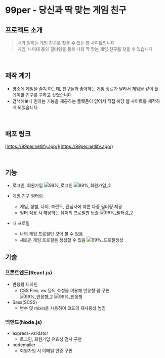 # 99per - 당신과 딱 맞는 게임 친구
## 프로젝트 소개
> 내가 원하는 게임 친구를 찾을 수 있는 웹 사이트입니다  
> 게임, 나이대 등의 필터링을 통해 나와 딱 맞는 게임 친구를 찾을 수 있습니다  

<br/>

## 제작 계기
- 평소에 게임을 즐겨 하는데, 친구들과 좋아하는 게임 장르가 달라서 게임을 같이 플레이할 친구를 구하고 싶었습니다  
- 검색해보니 원하는 기능을 제공하는 플랫폼이 없어서 직접 해당 웹 사이트를 제작하게 되었습니다  

<br/>

## 배포 링크
[https://99per.netlify.app/](https://99per.netlify.app/)

<br/>

## 기능
* 로그인, 회원가입
    ![99%_로그인](https://github.com/creamy-ocean/e-commerce/assets/93719660/dd4003fd-c648-4624-a027-dc469112fe8d)
    ![99%_회원가입_2](https://github.com/creamy-ocean/creamy-ocean/assets/93719660/169ba69d-eed0-4c21-92dc-5cbdd795935b)
  
* 게임 친구 필터링
  - 게임, 성별, 나이, 숙련도, 관심사에 따른 다중 필터링 제공
  - 필터 적용 시 해당하는 유저의 프로필만 노출
    ![99%_필터링_2](https://github.com/creamy-ocean/e-commerce/assets/93719660/0af3c01b-bfec-40ce-93c6-f8eb666eda06)
  
* 내 프로필
  - 나의 게임 프로필만 모아 볼 수 있음
  - 새로운 게임 프로필을 생성할 수 있음
    ![99%_프로필생성](https://github.com/creamy-ocean/e-commerce/assets/93719660/df65a452-9990-4a90-ab65-04538f2cf03a)

## 기술
### 프론트엔드(React.js)
* 반응형 디자인
  - CSS Flex, vw 등의 속성을 이용해 반응형 웹 구현  
  ![99%_반응형_2](https://github.com/creamy-ocean/e-commerce/assets/93719660/071a1645-a185-4d23-864a-6480061091eb)
  ![99%_반응형](https://github.com/creamy-ocean/e-commerce/assets/93719660/a603c664-0c72-4729-a489-a5db27ed0c50)
* Sass(SCSS)
  - 변수 및 mixin을 사용하여 코드의 재사용성 높임
  
### 백엔드(Node.js)
* express-validator
  - 로그인, 회원가입 유효성 검사 구현
* nodemailer
  - 회원가입 시 이메일 인증 구현
